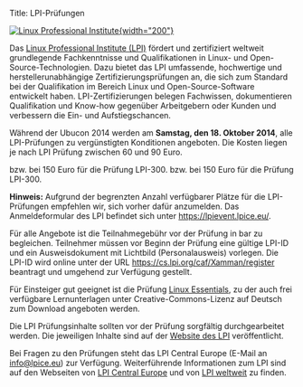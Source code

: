Title: LPI-Prüfungen

[![Linux Professional
Institute]({filename}/files/LPI_logo_1_kl.jpg){width="200"}](http://www.lpice.eu/de/home.html)

Das [Linux Professional Institute (LPI)](http://www.lpi.org/) fördert
und zertifiziert weltweit grundlegende Fachkenntnisse und
Qualifikationen in Linux- und Open-Source-Technologien. Dazu bietet das
LPI umfassende, hochwertige und herstellerunabhängige
Zertifizierungsprüfungen an, die sich zum Standard bei der Qualifikation
im Bereich Linux und Open-Source-Software entwickelt haben.
LPI-Zertifizierungen belegen Fachwissen, dokumentieren Qualifikation und
Know-how gegenüber Arbeitgebern oder Kunden und verbessern die Ein- und
Aufstiegschancen.

Während der Ubucon 2014 werden am **Samstag, den 18. Oktober 2014**,
alle LPI-Prüfungen zu vergünstigten Konditionen angeboten. Die Kosten
liegen je nach LPI Prüfung zwischen 60 und 90 Euro.

bzw. bei 150 Euro für die Prüfung LPI-300. bzw. bei 150 Euro für die
Prüfung LPI-300.

**Hinweis:** Aufgrund der begrenzten Anzahl verfügbarer Plätze für die
LPI-Prüfungen empfehlen wir, sich vorher dafür anzumelden. Das
Anmeldeformular des LPI befindet sich unter
<https://lpievent.lpice.eu/>.

Für alle Angebote ist die Teilnahmegebühr vor der Prüfung in bar zu
begleichen. Teilnehmer müssen vor Beginn der Prüfung eine gültige LPI-ID
und ein Ausweisdokument mit Lichtbild (Personalausweis) vorlegen. Die
LPI-ID wird online unter der URL
<https://cs.lpi.org/caf/Xamman/register> beantragt und umgehend zur
Verfügung gestellt.

Für Einsteiger gut geeignet ist die Prüfung [Linux
Essentials](http://www.lpi-testcenter.eu/index.php?id=4&L=0), zu der
auch frei verfügbare Lernunterlagen unter Creative-Commons-Lizenz auf
Deutsch zum Download angeboten werden.

Die LPI Prüfungsinhalte sollten vor der Prüfung sorgfältig
durchgearbeitet werden. Die jeweiligen Inhalte sind auf der [Website des
LPI](http://www.lpice.eu/de/lpi-zertifizierungsinhalte.html)
veröffentlicht.

Bei Fragen zu den Prüfungen steht das LPI Central Europe (E-Mail an
<info@lpice.eu>) zur Verfügung. Weiterführende Informationen zum LPI
sind auf den Webseiten von [LPI Central
Europe](http://www.lpice.eu/de/home.html) und von [LPI
weltweit](http://www.lpi.org/) zu finden.

